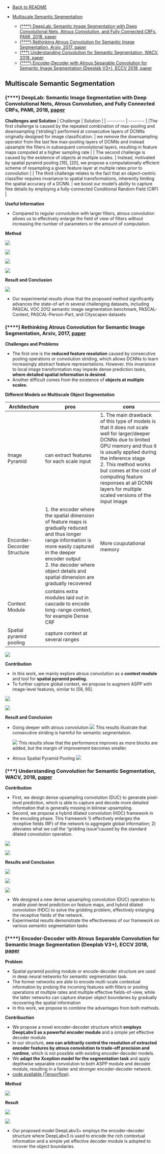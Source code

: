 - [Back to README](../../README.md)

- [Multiscale Semantic Segmentation](#multiscale-semantic-segmentation)
  - [(****) DeepLab: Semantic Image Segmentation with Deep Convolutional Nets, Atrous Convolution, and Fully Connected CRFs, PAMI, 2018, paper](#deeplab-semantic-image-segmentation-with-deep-convolutional-nets-atrous-convolution-and-fully-connected-crfs-pami-2018-paper)
  - [(****) Rethinking Atrous Convolution for Semantic Image Segmentation, Arxiv, 2017, paper](#rethinking-atrous-convolution-for-semantic-image-segmentation-arxiv-2017-paper)
  - [(***) Understanding Convolution for Semantic Segmentation, WACV, 2018, paper](#understanding-convolution-for-semantic-segmentation-wacv-2018-paper)
  - [(****) Encoder-Decoder with Atrous Separable Convolution for Semantic Image Segmentation (Deeplab V3+), ECCV 2018, paper](#encoder-decoder-with-atrous-separable-convolution-for-semantic-image-segmentation-deeplab-v3-eccv-2018-paper)

## Multiscale Semantic Segmentation

### (****) DeepLab: Semantic Image Segmentation with Deep Convolutional Nets, Atrous Convolution, and Fully Connected CRFs, PAMI, 2018, [paper](https://ieeexplore.ieee.org/document/7913730)

**Challenges and Solution**
| Challenge | Solution |
| --------- | -------- |
|The first challenge is caused by the repeated combination of max-pooling and downsampling (‘striding’) performed at consecutive layers of DCNNs originally designed for image classification. | we remove the downsampling operator from the last few max-pooling layers of DCNNs and instead upsample the filters in subsequent convolutional layers, resulting in feature maps computed at a higher sampling rate |
| The second challenge is caused by the existence of objects at multiple scales. | Instead, motivated by spatial pyramid pooling [19], [20], we propose a computationally efficient scheme of resampling a given feature layer at multiple rates prior to convolution |
| The third challenge relates to the fact that an object-centric classifier requires invariance to spatial transformations, inherently limiting the spatial accuracy of a DCNN. | we boost our model’s ability to capture fine details by employing a fully-connected Conditional Random Field (CRF) |


**Useful Information**
- Compared to regular convolution with larger filters, atrous convolution allows us to effectively enlarge the field of view of filters without increasing the number of parameters or the amount of computation.

**Method**

![](../../images/segmentation/multi_scale/deep_lab_architecture.png)

![](../../images/segmentation/multi_scale/deep_lab_atrous_convolution_1d.png)

![](../../images/segmentation/multi_scale/deep_lab_atrous_convolueion_2d.png)

![](../../images/segmentation/multi_scale/deep_lab_aspp_network.png)

**Result and Conclusion**

![](../../images/segmentation/multi_scale/deep_lab_result_1.png)

- Our experimental results show that the proposed method significantly advances the state-of-art in several challenging datasets, including PASCAL VOC 2012 semantic image segmentation benchmark, PASCAL-Context, PASCAL-Person-Part, and Cityscapes datasets


### (****) Rethinking Atrous Convolution for Semantic Image Segmentation, Arxiv, 2017, [paper](https://arxiv.org/abs/1706.05587)

**Challenges and Problems**
- The first one is the **reduced feature resolution** caused by consecutive pooling operations or convolution striding, which allows DCNNs to learn increasingly abstract feature representations. However, this invariance to local image transformation may impede dense prediction tasks, **where detailed spatial information is desired**. 
- Another difficult comes from the existence of **objects at multiple scales.**

**Different Models on Multiscale Object Segmentation**

| Architecture | pros | cons |
| ------------ | ----- | ---- |
| Image Pyramid | can extract features for each scale input | 1. The main drawback of this type of models is that it does not scale well for larger/deeper DCNNs due to limited GPU memory and thus it is usually applied during the inference stage<br> 2. This method works but comes at the cost of computing feature responses at all DCNN layers for multiple scaled versions of the input image |
| Encorder-Decorder Structure | 1. the encoder where the spatial dimension of feature maps is gradually reduced and thus longer range information is more easily captured in the deeper encoder output<br> 2. the decoder where object details and spatial dimension are gradually recovered | More couputational memory |
| Context Module | contains extra modules laid out in cascade to encode long-range context, for example Dense CRF |  |
| Spatial pyramid pooling | capture context at several ranges |  |

![](../../images/segmentation/multi_scale/deeplab_v3_different_architectures_to_capture_multi_scale_context.png)

**Contribution**
- In this work, we mainly explore atrous convolution as a **context module** and tool for **spatial pyramid pooling.**
- To further capture global context, we propose to augment ASPP with
image-level features, similar to [58, 95].

![](../../images/segmentation/multi_scale/deeplab_v3_architecture_0.png)

![](../../images/segmentation/multi_scale/deeplab_v3_architecture_1.png)


**Result and Conclusion**

- Going deeper with atrous convolution
  ![](../../images/segmentation/multi_scale/deeplab_v3_result_1.png)
  This results illustrate that consecutive striding is harmful for semantic segmentation.

  ![](../../images/segmentation/multi_scale/deeplab_v3_result_2.png)
  This results show that the performance improves as more blocks are added, but the margin of improvement becomes smaller.

- Atrous Spatial Pyramid Pooling
  ![](../../images/segmentation/multi_scale/deeplab_v3_result_3.png)


### (***) Understanding Convolution for Semantic Segmentation, WACV, 2018, [paper](https://arxiv.org/abs/1702.08502)

**Contribution**

- First, we design dense upsampling convolution (DUC) to generate
pixel-level prediction, which is able to capture and decode more detailed information that is generally missing in bilinear upsampling.
- Second, we propose a hybrid dilated convolution (HDC) framework in the encoding phase. This framework 1) effectively enlarges the receptive fields (RF) of the network to aggregate global information; 2) alleviates what we call the “gridding issue”caused by the standard dilated convolution operation. 

![](../../images/segmentation/multi_scale/hdc_architecture.png)

![](../../images/segmentation/multi_scale/hdc_demo.png)

**Results and Conclusion**

![](../../images/segmentation/multi_scale/hdc_result_1.png)

![](../../images/segmentation/multi_scale/hdc_result_2.png)

![](../../images/segmentation/multi_scale/hdc_result_3.png)

- We designed a new dense upsampling convolution (DUC) operation to enable pixel-level prediction on feature maps, and hybrid dilated convolution (HDC) to solve the gridding problem, effectively enlarging the receptive fields of the network.
- Experimental results demonstrate the effectiveness of our framework on various semantic segmentation tasks

### (****) Encoder-Decoder with Atrous Separable Convolution for Semantic Image Segmentation (Deeplab V3+), ECCV 2018, [paper](https://arxiv.org/abs/1802.02611)

**Problem**

- Spatial pyramid pooling module or encode-decoder structure are used in deep neural networks for semantic segmentation task.
- The former networks are able to encode multi-scale contextual information by probing the incoming features with filters or pooling operations at multiple rates and multiple effective fields-of-view, while the latter networks can capture sharper object boundaries by gradually recovering the spatial information
- In this work, we propose to combine the advantages from both methods.

**Contribuction**

- We propose a novel encoder-decoder structure which **employs DeepLabv3 as a powerful encoder module** and a simple yet effective decoder module.
- In our structure, **one can arbitrarily control the resolution of extracted encoder features by atrous convolution to trade-off precision and runtime**,
which is not possible with existing encoder-decoder models.
- We **adapt the Xception model for the segmentation task** and apply depthwise separable convolution to both ASPP module and decoder module, resulting in a faster and stronger encoder-decoder network.
- [code available (Tensorflow)](https://github.com/tensorflow/models/tree/master/research/deeplab).
  
**Method**

![](../../images/segmentation/multi_scale/deeplabv3+_method_1.png)

**Result**

![](../../images/segmentation/multi_scale/deeplabv3+_result_1.png)

![](../../images/segmentation/multi_scale/deeplabv3+_method_1.png)

- Our proposed model DeepLabv3+ employs the encoder-decoder structure where DeepLabv3 is used to encode the rich contextual information and a simple yet effective decoder module is adopted to recover the object boundaries.